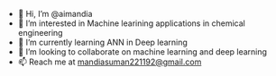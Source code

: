 - 👋 Hi, I’m @aimandia
- 👀 I’m interested in Machine learining applications in chemical engineering
- 🌱 I’m currently learning ANN in Deep learning 
- 💞️ I’m looking to collaborate on machine learning and deep learning
- 📫 Reach me at mandiasuman221192@gmail.com

<!---
aimandia/aimandia is a ✨ special ✨ repository because its `README.md` (this file) appears on your GitHub profile.
You can click the Preview link to take a look at your changes.
--->
